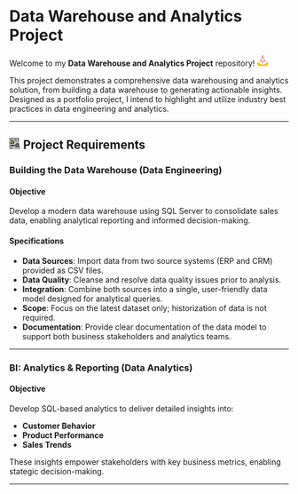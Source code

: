 # Data Warehouse and Analytics Project

Welcome to my **Data Warehouse and Analytics Project** repository! <img src="assets/rocket.png" alt="rocket" width="20"/>

This project demonstrates a comprehensive data warehousing and analytics solution, from building a data warehouse to generating actionable insights. Designed as a portfolio project, I intend to highlight and utilize industry best practices in data engineering and analytics.

---

## <img src="assets/project.png" alt="project" width="20"/> Project Requirements

### Building the Data Warehouse (Data Engineering)

#### Objective
Develop a modern data warehouse using SQL Server to consolidate sales data, enabling analytical reporting and informed decision-making.

#### Specifications
- **Data Sources**: Import data from two source systems (ERP and CRM) provided as CSV files.
- **Data Quality**: Cleanse and resolve data quality issues prior to analysis.
- **Integration**: Combine both sources into a single, user-friendly data model designed for analytical queries.
- **Scope**: Focus on the latest dataset only; historization of data is not required.
- **Documentation**: Provide clear documentation of the data model to support both business stakeholders and analytics teams.

---

### BI: Analytics & Reporting (Data Analytics)

#### Objective
Develop SQL-based analytics to deliver detailed insights into:
- **Customer Behavior**
- **Product Performance**
- **Sales Trends**

These insights empower stakeholders with key business metrics, enabling stategic decision-making.

---

## 
